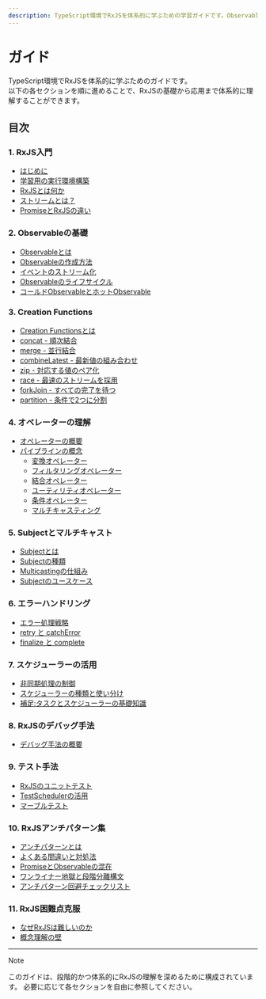 ```yaml
---
description: TypeScript環境でRxJSを体系的に学ぶための学習ガイドです。Observableの基礎からSubject、各種オペレーター、エラー処理、スケジューラー、テスト手法まで段階的かつ実践的に解説します。各セクションは独立して参照可能です。
---
```


# ガイド

TypeScript環境でRxJSを体系的に学ぶためのガイドです。  
以下の各セクションを順に進めることで、RxJSの基礎から応用まで体系的に理解することができます。

## 目次

### 1. RxJS入門
- [はじめに](/guide/introduction)
- [学習用の実行環境構築](/guide/starter-kid.md)
- [RxJSとは何か](/guide/basics/what-is-rxjs)
- [ストリームとは？](/guide/basics/what-is-a-stream)
- [PromiseとRxJSの違い](/guide/basics/promise-vs-rxjs)

### 2. Observableの基礎
- [Observableとは](/guide/observables/what-is-observable)
- [Observableの作成方法](/guide/observables/creation)
- [イベントのストリーム化](/guide/observables/events)
- [Observableのライフサイクル](/guide/observables/observable-lifecycle)
- [コールドObservableとホットObservable](/guide/observables/cold-and-hot-observables)

### 3. Creation Functions
- [Creation Functionsとは](/guide/creation-functions/)
- [concat - 順次結合](/guide/creation-functions/concat)
- [merge - 並行結合](/guide/creation-functions/merge)
- [combineLatest - 最新値の組み合わせ](/guide/creation-functions/combineLatest)
- [zip - 対応する値のペア化](/guide/creation-functions/zip)
- [race - 最速のストリームを採用](/guide/creation-functions/race)
- [forkJoin - すべての完了を待つ](/guide/creation-functions/forkJoin)
- [partition - 条件で2つに分割](/guide/creation-functions/partition)

### 4. オペレーターの理解
- [オペレーターの概要](/guide/operators/)
- [パイプラインの概念](/guide/operators/pipeline)
  - [変換オペレーター](/guide/operators/transformation/)
  - [フィルタリングオペレーター](/guide/operators/filtering/)
  - [結合オペレーター](/guide/operators/combination/)
  - [ユーティリティオペレーター](/guide/operators/utility/)
  - [条件オペレーター](/guide/operators/conditional/)
  - [マルチキャスティング](/guide/operators/multicasting/)

### 5. Subjectとマルチキャスト
- [Subjectとは](/guide/subjects/what-is-subject)
- [Subjectの種類](/guide/subjects/types-of-subject)
- [Multicastingの仕組み](/guide/subjects/multicasting)
- [Subjectのユースケース](/guide/subjects/use-cases)

### 6. エラーハンドリング
- [エラー処理戦略](/guide/error-handling/strategies)
- [retry と catchError](/guide/error-handling/retry-catch)
- [finalize と complete](/guide/error-handling/finalize)

### 7. スケジューラーの活用
- [非同期処理の制御](/guide/schedulers/async-control)
- [スケジューラーの種類と使い分け](/guide/schedulers/types)
- [補足:タスクとスケジューラーの基礎知識](/guide/schedulers/task-and-scheduler-basics)

### 8. RxJSのデバッグ手法
- [デバッグ手法の概要](/guide/debugging/)

### 9. テスト手法
- [RxJSのユニットテスト](/guide/testing/unit-tests)
- [TestSchedulerの活用](/guide/testing/test-scheduler)
- [マーブルテスト](/guide/testing/marble-testing)

### 10. RxJSアンチパターン集
- [アンチパターンとは](/guide/anti-patterns/)
- [よくある間違いと対処法](/guide/anti-patterns/common-mistakes)
- [PromiseとObservableの混在](/guide/anti-patterns/promise-observable-mixing)
- [ワンライナー地獄と段階分離構文](/guide/anti-patterns/one-liner-hell)
- [アンチパターン回避チェックリスト](/guide/anti-patterns/checklist)

### 11. RxJS困難点克服
- [なぜRxJSは難しいのか](/guide/overcoming-difficulties/)
- [概念理解の壁](/guide/overcoming-difficulties/conceptual-understanding)

---

> [!NOTE]
> このガイドは、段階的かつ体系的にRxJSの理解を深めるために構成されています。
> 必要に応じて各セクションを自由に参照してください。
